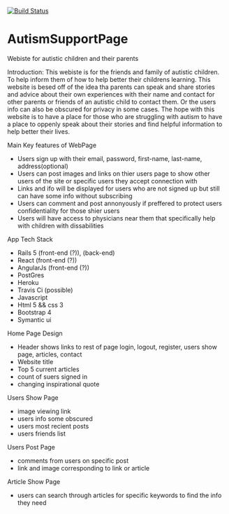 [![Build Status](https://travis-ci.org/collinL34/AutismSupportPage.svg?branch=development)](https://travis-ci.org/collinL34/AutismSupportPage)
# AutismSupportPage
Webiste for autistic children and their parents

Introduction: 
  This webiste is for the friends and family of autistic children. To help inform them of how to help better their childrens
learning. This website is besed off of the idea tha parents can speak and share stories and advice about their own experiences
with their name and contact for other parents or friends of an autistic child to contact them. Or the users info can also be 
obscured for privacy in some cases. The hope with this website is to have a place for those who are struggling with autism to 
have a place to oppenly speak about their stories and find helpful information to help better their lives.

Main Key features of WebPage

  - Users sign up with their email, password, first-name, last-name, address(optional)
  - Users can post images and links on thier users page to show other users of the site or specific users they accept 
    connection with
  - Links and ifo will be displayed for users who are not signed up but still can have some info without subscribing
  - Users can comment and post annonyously if preffered to protect users confidentiality for those shier users
  - Users will have access to physicians near them that specifically help with children with dissabilities
  
App Tech Stack

  - Rails 5 (front-end (?)), (back-end)
  - React (front-end (?))
  - AngularJs (front-end (?))
  - PostGres
  - Heroku 
  - Travis Ci (possible)
  - Javascript
  - Html 5 && css 3
  - Bootstrap 4
  - Symantic ui
  
Home Page Design
  
  - Header shows links to rest of page login, logout, register, users show page, articles, contact
  - Website title
  - Top 5 current articles
  - count of suers signed in
  - changing inspirational quote
  
Users Show Page

  - image viewing link
  - users info some obscured  
  - users most recient posts
  - users friends list
  
Users Post Page

  - comments from users on specific post
  - link and image corresponding to link or article
 
Article Show Page 
  
  - users can search through articles for specific keywords to find the info they need
  
  
  
  
  
  
  
  
  
  
  
  
